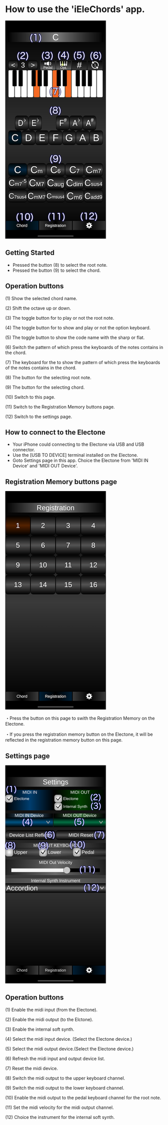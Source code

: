# How to use the 'iEleChords' app.

<img src="images/0000.png"/>

## Getting Started

- Pressed the button (8) to select the root note.
- Pressed the button (9) to select the chord.

## Operation buttons

(1) Show the selected chord name.

(2) Shift the octave up or down.

(3) The toggle button for to play or not the root note. 

(4) The toggle button for to show and play or not the option keyboard.

(5) The toggle button to show the code name with the sharp or flat.

(6) Switch the pattern of which press the keyboards of the notes contains in the chord.

(7) The keyboard for the to show the pattern of which press the keyboards of the notes contains in the chord.

(8) The button for the selecting root note.

(9) The button for the selecting chord.

(10) Switch to this page.

(11) Switch to the Registration Memory buttons page.

(12) Switch to the settings page.

## How to connect to the Electone

- Your iPhone could connecting to the Electone via USB and USB connector.
- Use the [USB TO DEVICE] terminal installed on the Electone.
- Goto Settings page in this app. Choice the Electone from 'MIDI IN Device' and 'MIDI OUT Device'.

## Registration Memory buttons page

<img src="images/0010.png"/>

・Press the button on this page to swith the Registration Memory on the Electone.

・If you press the registration memory button on the  Electone, it will be reflected in the registration memory button on this page.

## Settings page

<img src="images/0020.png"/>

## Operation buttons

(1) Enable the midi input (from the Electone). 

(2) Enable the midi output (to the Elctone). 

(3) Enable the internal soft synth.

(4) Select the midi input device. (Select the Electone device.)

(5) Select the midi output device.(Select the Electone device.)

(6) Refresh the midi input and output device list.

(7) Reset the midi device.

(8) Switch the midi output to the upper keyboard channel. 

(9) Switch the midi output to the lower keyboard channel. 

(10) Enable the midi output to the pedal keyboard channel for the root note. 

(11) Set the midi velocity for the midi output channel.

(12) Choice the instrument for the internal soft synth.